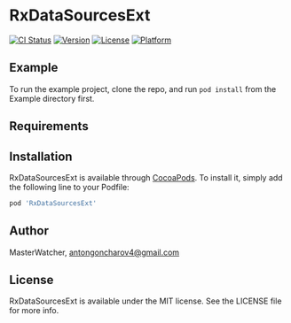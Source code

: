 # RxDataSourcesExt

[![CI Status](https://img.shields.io/travis/MasterWatcher/RxDataSourcesExt.svg?style=flat)](https://travis-ci.org/MasterWatcher/RxDataSourcesExt)
[![Version](https://img.shields.io/cocoapods/v/RxDataSourcesExt.svg?style=flat)](https://cocoapods.org/pods/RxDataSourcesExt)
[![License](https://img.shields.io/cocoapods/l/RxDataSourcesExt.svg?style=flat)](https://cocoapods.org/pods/RxDataSourcesExt)
[![Platform](https://img.shields.io/cocoapods/p/RxDataSourcesExt.svg?style=flat)](https://cocoapods.org/pods/RxDataSourcesExt)

## Example

To run the example project, clone the repo, and run `pod install` from the Example directory first.

## Requirements

## Installation

RxDataSourcesExt is available through [CocoaPods](https://cocoapods.org). To install
it, simply add the following line to your Podfile:

```ruby
pod 'RxDataSourcesExt'
```

## Author

MasterWatcher, antongoncharov4@gmail.com

## License

RxDataSourcesExt is available under the MIT license. See the LICENSE file for more info.
